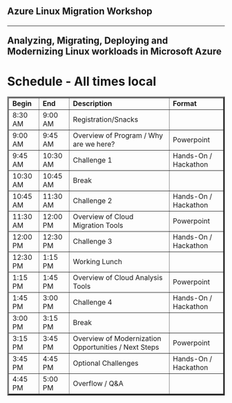 ## Azure Linux Migration Workshop<hr>Analyzing, Migrating, Deploying and Modernizing Linux workloads in Microsoft Azure

# Schedule - All times local

<table border="3" cellpadding="3" cellspacing="3">
 <tr>
   <td><strong>Begin</strong></td>
   <td><strong>End</strong></td>
   <td><strong>Description</strong></td>
   <td><strong>Format</strong></td>
 </tr>
 <tr>
   <td>8:30 AM</td>
   <td>9:00 AM</td>
   <td>Registration/Snacks</td>
   <td>&nbsp;</td>
 </tr>
<tr>
   <td>9:00 AM</td>
   <td>9:45 AM</td>
   <td>Overview of Program / Why are we here?</td>
   <td>Powerpoint</td>
 </tr>
<tr>
   <td>9:45 AM</td>
   <td>10:30 AM</td>
   <td>Challenge 1</td>
   <td>Hands-On / Hackathon</td>
 </tr>
<tr>
   <td>10:30 AM</td>
   <td>10:45 AM</td>
   <td>Break</td>
   <td>&nbsp;</td>
 </tr>
<tr>
   <td>10:45 AM</td>
   <td>11:30 AM</td>
   <td>Challenge 2</td>
   <td>Hands-On / Hackathon</td>
 </tr>
<tr>
   <td>11:30 AM</td>
   <td>12:00 PM</td>
   <td>Overview of Cloud Migration Tools</td>
   <td>Powerpoint</td>
 </tr>
<tr>
   <td>12:00 PM</td>
   <td>12:30 PM</td>
   <td>Challenge 3</td>
   <td>Hands-On / Hackathon</td>
 </tr>
<tr>
   <td>12:30 PM</td>
   <td>1:15 PM</td>
   <td>Working Lunch</td>
   <td>&nbsp;</td>
 </tr>
<tr>
   <td>1:15 PM</td>
   <td>1:45 PM</td>
   <td>Overview of Cloud Analysis Tools</td>
   <td>Powerpoint</td>
 </tr>
<tr>
   <td>1:45 PM</td>
   <td>3:00 PM</td>
   <td>Challenge 4</td>
   <td>Hands-On / Hackathon</td>
 </tr>
<tr>
   <td>3:00 PM</td>
   <td>3:15 PM</td>
   <td>Break</td>
   <td>&nbsp;</td>
 </tr>
<tr>
   <td>3:15 PM</td>
   <td>3:45 PM</td>
   <td>Overview of Modernization Opportunities / Next Steps</td>
   <td>Powerpoint</td>
 </tr>
<tr>
   <td>3:45 PM</td>
   <td>4:45 PM</td>
   <td>Optional Challenges</td>
   <td>Hands-On / Hackathon</td>
 </tr>
<tr>
   <td>4:45 PM</td>
   <td>5:00 PM</td>
   <td>Overflow / Q&A</td>
   <td>&nbsp;</td>
 </tr>
</table>


